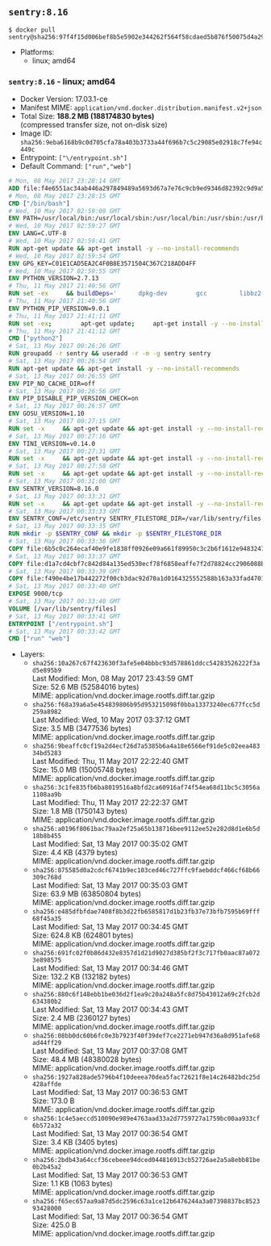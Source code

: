 ## `sentry:8.16`

```console
$ docker pull sentry@sha256:97f4f15d006bef8b5e5902e344262f564f58cdaed5b876f50075d4a297eb5e46
```

-	Platforms:
	-	linux; amd64

### `sentry:8.16` - linux; amd64

-	Docker Version: 17.03.1-ce
-	Manifest MIME: `application/vnd.docker.distribution.manifest.v2+json`
-	Total Size: **188.2 MB (188174830 bytes)**  
	(compressed transfer size, not on-disk size)
-	Image ID: `sha256:9eba6168b9c0d705cfa78a403b3733a44f696b7c5c29085e02918c7fe94c449c`
-	Entrypoint: `["\/entrypoint.sh"]`
-	Default Command: `["run","web"]`

```dockerfile
# Mon, 08 May 2017 23:28:14 GMT
ADD file:f4e6551ac34ab446a297849489a5693d67a7e76c9cb9ed9346d82392c9d9a5fe in / 
# Mon, 08 May 2017 23:28:15 GMT
CMD ["/bin/bash"]
# Wed, 10 May 2017 02:59:09 GMT
ENV PATH=/usr/local/bin:/usr/local/sbin:/usr/local/bin:/usr/sbin:/usr/bin:/sbin:/bin
# Wed, 10 May 2017 02:59:27 GMT
ENV LANG=C.UTF-8
# Wed, 10 May 2017 02:59:41 GMT
RUN apt-get update && apt-get install -y --no-install-recommends 		ca-certificates 		libgdbm3 		libsqlite3-0 		libssl1.0.0 	&& rm -rf /var/lib/apt/lists/*
# Wed, 10 May 2017 02:59:54 GMT
ENV GPG_KEY=C01E1CAD5EA2C4F0B8E3571504C367C218ADD4FF
# Wed, 10 May 2017 02:59:55 GMT
ENV PYTHON_VERSION=2.7.13
# Thu, 11 May 2017 21:40:56 GMT
RUN set -ex 	&& buildDeps=' 		dpkg-dev 		gcc 		libbz2-dev 		libc6-dev 		libdb-dev 		libgdbm-dev 		libncurses-dev 		libreadline-dev 		libsqlite3-dev 		libssl-dev 		make 		tcl-dev 		tk-dev 		wget 		xz-utils 		zlib1g-dev 	' 	&& apt-get update && apt-get install -y $buildDeps --no-install-recommends && rm -rf /var/lib/apt/lists/* 		&& wget -O python.tar.xz "https://www.python.org/ftp/python/${PYTHON_VERSION%%[a-z]*}/Python-$PYTHON_VERSION.tar.xz" 	&& wget -O python.tar.xz.asc "https://www.python.org/ftp/python/${PYTHON_VERSION%%[a-z]*}/Python-$PYTHON_VERSION.tar.xz.asc" 	&& export GNUPGHOME="$(mktemp -d)" 	&& gpg --keyserver ha.pool.sks-keyservers.net --recv-keys "$GPG_KEY" 	&& gpg --batch --verify python.tar.xz.asc python.tar.xz 	&& rm -r "$GNUPGHOME" python.tar.xz.asc 	&& mkdir -p /usr/src/python 	&& tar -xJC /usr/src/python --strip-components=1 -f python.tar.xz 	&& rm python.tar.xz 		&& cd /usr/src/python 	&& gnuArch="$(dpkg-architecture --query DEB_BUILD_GNU_TYPE)" 	&& ./configure 		--build="$gnuArch" 		--enable-shared 		--enable-unicode=ucs4 	&& make -j "$(nproc)" 	&& make install 	&& ldconfig 		&& apt-get purge -y --auto-remove $buildDeps 		&& find /usr/local -depth 		\( 			\( -type d -a -name test -o -name tests \) 			-o 			\( -type f -a -name '*.pyc' -o -name '*.pyo' \) 		\) -exec rm -rf '{}' + 	&& rm -rf /usr/src/python
# Thu, 11 May 2017 21:40:56 GMT
ENV PYTHON_PIP_VERSION=9.0.1
# Thu, 11 May 2017 21:41:11 GMT
RUN set -ex; 		apt-get update; 	apt-get install -y --no-install-recommends wget; 	rm -rf /var/lib/apt/lists/*; 		wget -O get-pip.py 'https://bootstrap.pypa.io/get-pip.py'; 		apt-get purge -y --auto-remove wget; 		python get-pip.py 		--disable-pip-version-check 		--no-cache-dir 		"pip==$PYTHON_PIP_VERSION" 	; 	pip --version; 		find /usr/local -depth 		\( 			\( -type d -a -name test -o -name tests \) 			-o 			\( -type f -a -name '*.pyc' -o -name '*.pyo' \) 		\) -exec rm -rf '{}' +; 	rm -f get-pip.py
# Thu, 11 May 2017 21:41:12 GMT
CMD ["python2"]
# Sat, 13 May 2017 00:26:26 GMT
RUN groupadd -r sentry && useradd -r -m -g sentry sentry
# Sat, 13 May 2017 00:26:54 GMT
RUN apt-get update && apt-get install -y --no-install-recommends         gcc         git         libffi-dev         libjpeg-dev         libpq-dev         libxml2-dev         libxslt-dev         libyaml-dev     && rm -rf /var/lib/apt/lists/*
# Sat, 13 May 2017 00:26:55 GMT
ENV PIP_NO_CACHE_DIR=off
# Sat, 13 May 2017 00:26:56 GMT
ENV PIP_DISABLE_PIP_VERSION_CHECK=on
# Sat, 13 May 2017 00:26:57 GMT
ENV GOSU_VERSION=1.10
# Sat, 13 May 2017 00:27:15 GMT
RUN set -x     && apt-get update && apt-get install -y --no-install-recommends wget && rm -rf /var/lib/apt/lists/*     && wget -O /usr/local/bin/gosu "https://github.com/tianon/gosu/releases/download/$GOSU_VERSION/gosu-$(dpkg --print-architecture)"     && wget -O /usr/local/bin/gosu.asc "https://github.com/tianon/gosu/releases/download/$GOSU_VERSION/gosu-$(dpkg --print-architecture).asc"     && export GNUPGHOME="$(mktemp -d)"     && gpg --keyserver ha.pool.sks-keyservers.net --recv-keys B42F6819007F00F88E364FD4036A9C25BF357DD4     && gpg --batch --verify /usr/local/bin/gosu.asc /usr/local/bin/gosu     && rm -r "$GNUPGHOME" /usr/local/bin/gosu.asc     && chmod +x /usr/local/bin/gosu     && gosu nobody true     && apt-get purge -y --auto-remove wget
# Sat, 13 May 2017 00:27:16 GMT
ENV TINI_VERSION=v0.14.0
# Sat, 13 May 2017 00:27:31 GMT
RUN set -x     && apt-get update && apt-get install -y --no-install-recommends wget && rm -rf /var/lib/apt/lists/*     && wget -O /usr/local/bin/tini "https://github.com/krallin/tini/releases/download/$TINI_VERSION/tini"     && wget -O /usr/local/bin/tini.asc "https://github.com/krallin/tini/releases/download/$TINI_VERSION/tini.asc"     && export GNUPGHOME="$(mktemp -d)"     && gpg --keyserver ha.pool.sks-keyservers.net --recv-keys 6380DC428747F6C393FEACA59A84159D7001A4E5     && gpg --batch --verify /usr/local/bin/tini.asc /usr/local/bin/tini     && rm -r "$GNUPGHOME" /usr/local/bin/tini.asc     && chmod +x /usr/local/bin/tini     && tini -h     && apt-get purge -y --auto-remove wget
# Sat, 13 May 2017 00:27:58 GMT
RUN set -x     && apt-get update && apt-get install -y --no-install-recommends make && rm -rf /var/lib/apt/lists/*     && pip install librabbitmq==1.6.1     && python -c 'import librabbitmq'     && apt-get purge -y --auto-remove make
# Sat, 13 May 2017 00:31:00 GMT
ENV SENTRY_VERSION=8.16.0
# Sat, 13 May 2017 00:33:31 GMT
RUN set -x     && apt-get update && apt-get install -y --no-install-recommends wget g++ && rm -rf /var/lib/apt/lists/*     && mkdir -p /usr/src/sentry     && wget -O /usr/src/sentry/sentry-${SENTRY_VERSION}-py27-none-any.whl "https://github.com/getsentry/sentry/releases/download/${SENTRY_VERSION}/sentry-${SENTRY_VERSION}-py27-none-any.whl"     && wget -O /usr/src/sentry/sentry-${SENTRY_VERSION}-py27-none-any.whl.asc "https://github.com/getsentry/sentry/releases/download/${SENTRY_VERSION}/sentry-${SENTRY_VERSION}-py27-none-any.whl.asc"     && wget -O /usr/src/sentry/sentry_plugins-${SENTRY_VERSION}-py2.py3-none-any.whl "https://github.com/getsentry/sentry/releases/download/${SENTRY_VERSION}/sentry_plugins-${SENTRY_VERSION}-py2.py3-none-any.whl"     && wget -O /usr/src/sentry/sentry_plugins-${SENTRY_VERSION}-py2.py3-none-any.whl.asc "https://github.com/getsentry/sentry/releases/download/${SENTRY_VERSION}/sentry_plugins-${SENTRY_VERSION}-py2.py3-none-any.whl.asc"     && export GNUPGHOME="$(mktemp -d)"     && gpg --keyserver ha.pool.sks-keyservers.net --recv-keys D8749766A66DD714236A932C3B2D400CE5BBCA60     && gpg --batch --verify /usr/src/sentry/sentry-${SENTRY_VERSION}-py27-none-any.whl.asc /usr/src/sentry/sentry-${SENTRY_VERSION}-py27-none-any.whl     && gpg --batch --verify /usr/src/sentry/sentry_plugins-${SENTRY_VERSION}-py2.py3-none-any.whl.asc /usr/src/sentry/sentry_plugins-${SENTRY_VERSION}-py2.py3-none-any.whl     && pip install         /usr/src/sentry/sentry-${SENTRY_VERSION}-py27-none-any.whl         /usr/src/sentry/sentry_plugins-${SENTRY_VERSION}-py2.py3-none-any.whl     && sentry --help     && sentry plugins list     && rm -r "$GNUPGHOME" /usr/src/sentry     && apt-get purge -y --auto-remove wget g++
# Sat, 13 May 2017 00:33:33 GMT
ENV SENTRY_CONF=/etc/sentry SENTRY_FILESTORE_DIR=/var/lib/sentry/files
# Sat, 13 May 2017 00:33:35 GMT
RUN mkdir -p $SENTRY_CONF && mkdir -p $SENTRY_FILESTORE_DIR
# Sat, 13 May 2017 00:33:36 GMT
COPY file:6b5c0c264ecaf40e9fe1838ff0926e09a661f89950c3c2b6f1612e948324733d in /etc/sentry/ 
# Sat, 13 May 2017 00:33:37 GMT
COPY file:d1a7cd4cbf7c842d84a135ed530ecf78f6858eaffe7f2d78824cc2906088bdd1 in /etc/sentry/ 
# Sat, 13 May 2017 00:33:39 GMT
COPY file:f490e4be17b442272f00cb3dac92d70a1d0164325552588b163a33fad4701f18 in /entrypoint.sh 
# Sat, 13 May 2017 00:33:40 GMT
EXPOSE 9000/tcp
# Sat, 13 May 2017 00:33:40 GMT
VOLUME [/var/lib/sentry/files]
# Sat, 13 May 2017 00:33:41 GMT
ENTRYPOINT ["/entrypoint.sh"]
# Sat, 13 May 2017 00:33:42 GMT
CMD ["run" "web"]
```

-	Layers:
	-	`sha256:10a267c67f423630f3afe5e04bbbc93d578861ddcc54283526222f3ad5e895b9`  
		Last Modified: Mon, 08 May 2017 23:43:59 GMT  
		Size: 52.6 MB (52584016 bytes)  
		MIME: application/vnd.docker.image.rootfs.diff.tar.gzip
	-	`sha256:f68a39a6a5e454839806b95d953215098f0bba13373240ec677fcc5d259a8982`  
		Last Modified: Wed, 10 May 2017 03:37:12 GMT  
		Size: 3.5 MB (3477536 bytes)  
		MIME: application/vnd.docker.image.rootfs.diff.tar.gzip
	-	`sha256:9beaffc0cf19a2d4ecf26d7a5385b6a4a18e6566ef91de5c02eea48334bd5283`  
		Last Modified: Thu, 11 May 2017 22:22:40 GMT  
		Size: 15.0 MB (15005748 bytes)  
		MIME: application/vnd.docker.image.rootfs.diff.tar.gzip
	-	`sha256:3c1fe835fb6ba8019516a8bfd2ca60916af74f54ea68d11bc5c3056a1108aa9b`  
		Last Modified: Thu, 11 May 2017 22:22:37 GMT  
		Size: 1.8 MB (1750143 bytes)  
		MIME: application/vnd.docker.image.rootfs.diff.tar.gzip
	-	`sha256:a0196f8061bac79aa2ef25a65b138716bee9112ee52e282d8d1e6b5d18b8b455`  
		Last Modified: Sat, 13 May 2017 00:35:02 GMT  
		Size: 4.4 KB (4379 bytes)  
		MIME: application/vnd.docker.image.rootfs.diff.tar.gzip
	-	`sha256:875585d0a2cdcf6741b9ec103ced46c727ffc9faebddcf466cf68b66309c768d`  
		Last Modified: Sat, 13 May 2017 00:35:03 GMT  
		Size: 63.9 MB (63850804 bytes)  
		MIME: application/vnd.docker.image.rootfs.diff.tar.gzip
	-	`sha256:e485dfbfdae7408f8b3d22fb6585817d1b23fb37e73bfb7595b69fff68f45a35`  
		Last Modified: Sat, 13 May 2017 00:34:45 GMT  
		Size: 624.8 KB (624801 bytes)  
		MIME: application/vnd.docker.image.rootfs.diff.tar.gzip
	-	`sha256:691fc02f0b86d432e8357d1d21d9027d385bf2f3c717fb0aac87a0723e898575`  
		Last Modified: Sat, 13 May 2017 00:34:46 GMT  
		Size: 132.2 KB (132182 bytes)  
		MIME: application/vnd.docker.image.rootfs.diff.tar.gzip
	-	`sha256:880c6f148ebb1be036d2f1ea9c20a248a5fc8d75b43012a69c2fcb2d634380b2`  
		Last Modified: Sat, 13 May 2017 00:34:43 GMT  
		Size: 2.4 MB (2360127 bytes)  
		MIME: application/vnd.docker.image.rootfs.diff.tar.gzip
	-	`sha256:08bb0dc60b6fc0e3b7923f40f39def7ce2271eb947d36a8d951afe68ad44ff29`  
		Last Modified: Sat, 13 May 2017 00:37:08 GMT  
		Size: 48.4 MB (48380028 bytes)  
		MIME: application/vnd.docker.image.rootfs.diff.tar.gzip
	-	`sha256:1927a828ade5796b4f10deeea70dea5fac72621f8e14c26482bdc25d428affde`  
		Last Modified: Sat, 13 May 2017 00:36:53 GMT  
		Size: 173.0 B  
		MIME: application/vnd.docker.image.rootfs.diff.tar.gzip
	-	`sha256:1c4e5aeccd510090e989e4763aad33a2d7759727a1759bc00aa933cf6b572a32`  
		Last Modified: Sat, 13 May 2017 00:36:54 GMT  
		Size: 3.4 KB (3405 bytes)  
		MIME: application/vnd.docker.image.rootfs.diff.tar.gzip
	-	`sha256:2bdb43a64ccf36cebeee94dced044816913cb52726ae2a5a8ebb81be0b2b45a2`  
		Last Modified: Sat, 13 May 2017 00:36:53 GMT  
		Size: 1.1 KB (1063 bytes)  
		MIME: application/vnd.docker.image.rootfs.diff.tar.gzip
	-	`sha256:f65ec657aa9a87d5dc2596c63a1ce12b6476244a3a07398837bc852393428000`  
		Last Modified: Sat, 13 May 2017 00:36:54 GMT  
		Size: 425.0 B  
		MIME: application/vnd.docker.image.rootfs.diff.tar.gzip
